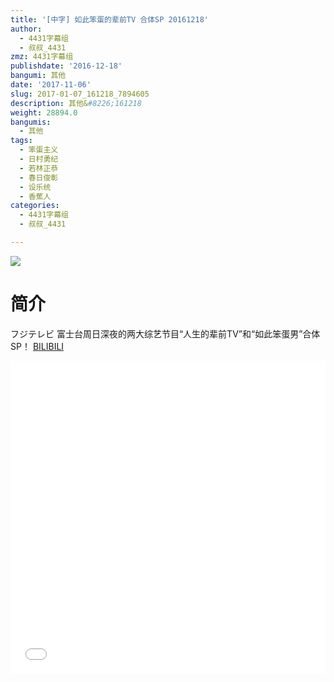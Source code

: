 ```yaml
---
title: '[中字] 如此笨蛋的辈前TV 合体SP 20161218'
author:
  - 4431字幕组
  - 叔叔_4431
zmz: 4431字幕组
publishdate: '2016-12-18'
bangumi: 其他
date: '2017-11-06'
slug: 2017-01-07_161218_7894605
description: 其他&#8226;161218
weight: 28894.0
bangumis:
  - 其他
tags:
  - 笨蛋主义
  - 日村勇纪
  - 若林正恭
  - 春日俊彰
  - 设乐统
  - 香蕉人
categories:
  - 4431字幕组
  - 叔叔_4431

---
```

![](https://i.imgur.com/GsI0pGC.png)
# 简介  
フジテレビ 富士台周日深夜的两大综艺节目“人生的辈前TV”和“如此笨蛋男”合体SP！
  [BILIBILI](https://www.bilibili.com/video/av7894605/)

  <iframe src="//www.bilibili.com/blackboard/player.html?cid=12959158&aid=7894605" width="100%" height="500" frameborder="0" allowfullscreen="allowfullscreen"></iframe>

